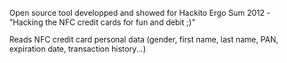 Open source tool developped and showed for Hackito Ergo Sum 2012 - "Hacking the NFC credit cards for fun and debit ;)"

Reads NFC credit card personal data (gender, first name, last name, PAN, expiration date, transaction history...)
